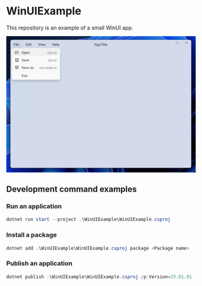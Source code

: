 # WinUIExample
This repository is an example of a small WinUI app.

![WinUI3 Screenshot](docs/screenshot.png)

## Development command examples

### Run an application
```ps1
dotnet run start --project .\WinUIExample\WinUIExample.csproj
```

### Install a package
```ps1
dotnet add .\WinUIExample\WinUIExample.csproj package <Package name>
```

### Publish an application
```ps1
dotnet publish .\WinUIExample\WinUIExample.csproj /p:Version=23.01.01
```
